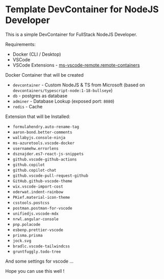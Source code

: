 # Template DevContainer for NodeJS Developer

This is a simple DevContainer for FullStack NodeJS Developer.

Requirements:

- Docker (CLI / Desktop)
- VSCode
- VSCode Extensions - [ms-vscode-remote.remote-containers](https://marketplace.visualstudio.com/items?itemName=ms-vscode-remote.remote-containers)

Docker Container that will be created

- `devcontainer` - Custom NodeJS & TS from Microsoft (based on `devcontainers/typescript-node:1-18-bullseye`)
- `db` - postgres as database
- `adminer` - Database Lookup (exposed port: `8080`)
- `redis` - Cache

Extension that will be Installed:

- `formulahendry.auto-rename-tag`
- `aaron-bond.better-comments`
- `wallabyjs.console-ninja`
- `ms-azuretools.vscode-docker`
- `usernamehw.errorlens`
- `dsznajder.es7-react-js-snippets`
- `github.vscode-github-actions`
- `github.copilot`
- `github.copilot-chat`
- `github.vscode-pull-request-github`
- `GitHub.github-vscode-theme`
- `wix.vscode-import-cost`
- `oderwat.indent-rainbow`
- `PKief.material-icon-theme`
- `csstools.postcss`
- `postman.postman-for-vscode`
- `unifiedjs.vscode-mdx`
- `nrwl.angular-console`
- `pnp.polacode`
- `esbenp.prettier-vscode`
- `prisma.prisma`
- `jock.svg`
- `bradlc.vscode-tailwindcss`
- `gruntfuggly.todo-tree`

And some settings for vscode ...

Hope you can use this well !
